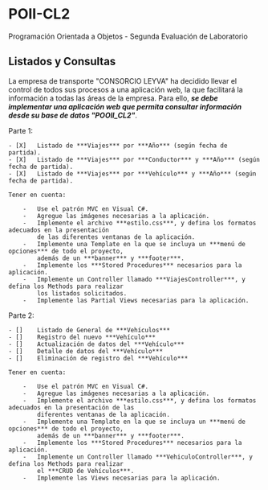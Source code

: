 # POII-CL2

Programación Orientada a Objetos - Segunda Evaluación de Laboratorio


## Listados y Consultas

La empresa de transporte "CONSORCIO LEYVA" ha decidido llevar el control de todos sus procesos a una aplicación web, la que facilitará la información a todas las áreas de la empresa. Para ello, ***se debe implementar una aplicación web que permita consultar información desde su base de datos "POOII_CL2"***.

Parte 1:

	- [X]	Listado de ***Viajes*** por ***Año*** (según fecha de partida).
	- [X]	Listado de ***Viajes*** por ***Conductor*** y ***Año*** (según fecha de partida).
	- [X]	Listado de ***Viajes*** por ***Vehículo*** y ***Año*** (según fecha de partida).

	Tener en cuenta:

		-	Use el patrón MVC en Visual C#.
		-	Agregue las imágenes necesarias a la aplicación.
		-	Implemente el archivo ***estilo.css***, y defina los formatos adecuados en la presentación
			de las diferentes ventanas de la aplicación.
		-	Implemente una Template en la que se incluya un ***menú de opciones*** de todo el proyecto,
			además de un ***banner*** y ***footer***.
		-	Implemente los ***Stored Procedures*** necesarios para la aplicación.
		-	Implemente un Controller llamado ***ViajesController***, y defina los Methods para realizar
			los listados solicitados.
		-	Implemente las Partial Views necesarias para la aplicación.

Parte 2:

	- []	Listado de General de ***Vehículos***
	- []	Registro del nuevo ***Vehículo***
	- []	Actualización de datos del ***Vehículo***
	- []	Detalle de datos del ***Vehículo***
	- []	Eliminación de registro del ***Vehículo***

	Tener en cuenta:

		-	Use el patrón MVC en Visual C#.
		-	Agregue las imágenes necesarias a la aplicación.
		-	Implemente el archivo ***estilo.css***, y defina los formatos adecuados en la presentación de las
			diferentes ventanas de la aplicación.
		-	Implemente una Template en la que se incluya un ***menú de opciones*** de todo el proyecto,
			además de un ***banner*** y ***footer***.
		-	Implemente los ***Stored Procedures*** necesarios para la aplicación.
		-	Implemente un Controller llamado ***VehiculoController***, y defina los Methods para realizar
			el ***CRUD de Vehículos***.
		-	Implemente las Views necesarias para la aplicación.